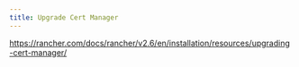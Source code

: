 ```yaml
---
title: Upgrade Cert Manager
---
```


https://rancher.com/docs/rancher/v2.6/en/installation/resources/upgrading-cert-manager/